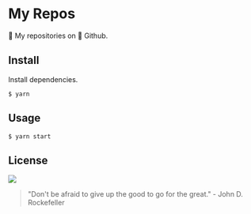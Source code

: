 # My Repos

🙌 My repositories on 🦄 Github.

## Install

Install dependencies.
```
$ yarn
```

## Usage

```
$ yarn start
```

## License

![](https://img.shields.io/github/license/cuongw/my-repos.svg)

<!-- INSPIRATIONAL_QUOTE_START -->
> "Don't be afraid to give up the good to go for the great." - John D. Rockefeller
<!-- INSPIRATIONAL_QUOTE_END -->
